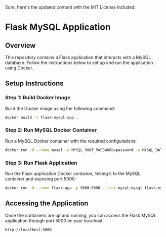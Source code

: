 Sure, here's the updated content with the MIT License included:

# Flask MySQL Application

## Overview

This repository contains a Flask application that interacts with a MySQL database. Follow the instructions below to set up and run the application using Docker.

## Setup Instructions

### Step 1: Build Docker Image

Build the Docker image using the following command:

```bash
docker build -t flask-mysql-app .
```

### Step 2: Run MySQL Docker Container

Run a MySQL Docker container with the required configurations:

```bash
docker run -d --name mysql -e MYSQL_ROOT_PASSWORD=password -e MYSQL_DATABASE=example mysql:latest
```

### Step 3: Run Flask Application

Run the Flask application Docker container, linking it to the MySQL container and exposing port 5000:

```bash
docker run -d --name flask-app -p 5000:5000 --link mysql:mysql flask-mysql-app
```

## Accessing the Application

Once the containers are up and running, you can access the Flask MySQL application through port 5000 on your localhost.

```plaintext
http://localhost:5000
```